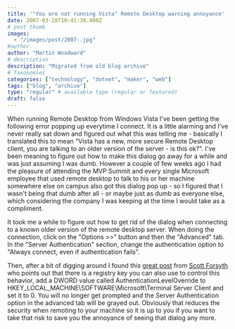 ```yaml
---
title: '"You are not running Vista" Remote Desktop warning annoyance'
date: 2007-03-28T10:41:38.000Z
# post thumb
images:
  - "/images/post/2007-.jpg"
#author
author: "Martin Woodward"
# description
description: "Migrated from old blog archive"
# Taxonomies
categories: ["technology", "dotnet", "maker", "web"]
tags: ["blog", "archive"]
type: "regular" # available type (regular or featured)
draft: false
---
```


[](http://www.woodwardweb.com/WindowsLiveWriter/YouarenotrunningVistaRemoteDesktopwarnin_9654/Remote%20Desktop%20Connection%5B5%5D.png) When running Remote Desktop from Windows Vista I've been getting the following error popping up everytime I connect. It is a little alarming and I've never really sat down and figured out what this was telling me - basically I translated this to mean "Vista has a new, more secure Remote Desktop client, you are talking to an older version of the server - is this ok?". I've been meaning to figure out how to make this dialog go away for a while and was just assuming I was dumb. However a couple of few weeks ago I had the pleasure of attending the MVP Summit and every single Microsoft employee that used remote desktop to talk to his or her machine somewhere else on campus also got this dialog pop up - so I figured that I wasn't being that dumb after all - or maybe just as dumb as everyone else, which considering the company I was keeping at the time I would take as a compliment.

It took me a while to figure out how to get rid of the dialog when connecting to a known older version of the remote desktop server. When doing the connection, click on the "Options >>" button and then the "Advanced" tab. In the "Server Authentication" section, change the authentication option to "Always connect, even if authentication fails".

Then, after a bit of digging around I found this [great post](http://weblogs.asp.net/owscott/archive/2006/11/10/Vista_2700_s-Remote-Desktop-Prompt.aspx) from [Scott Forsyth](http://weblogs.asp.net/owscott/) who points out that there is a registry key you can also use to control this behavior, add a DWORD value called AuthenticationLevelOverride to HKEY_LOCAL_MACHINE\SOFTWARE\Microsoft\Terminal Server Client and set it to 0. You will no longer get prompted and the Server Authentication option in the advanced tab will be grayed out. Obviously that reduces the security when remoting to your machine so it is up to you if you want to take that risk to save you the annoyance of seeing that dialog any more.
